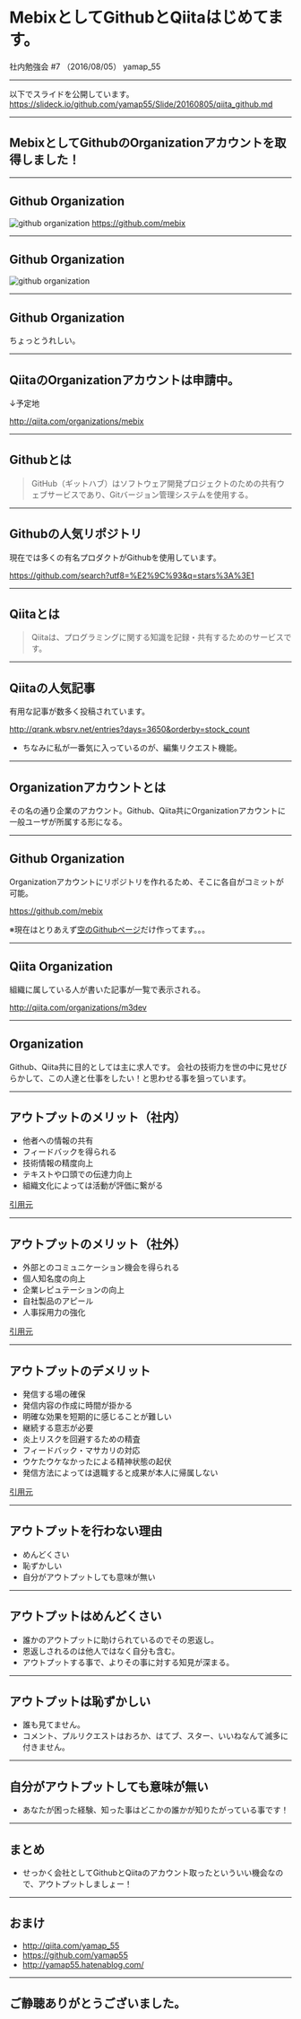 # MebixとしてGithubとQiitaはじめてます。
社内勉強会 #7 （2016/08/05）
yamap_55

---

以下でスライドを公開しています。
https://slideck.io/github.com/yamap55/Slide/20160805/qiita_github.md

---

## MebixとしてGithubのOrganizationアカウントを取得しました！

---

## Github Organization

![github organization](./pic3.jpeg)
https://github.com/mebix

---

## Github Organization

![github organization](./pic4.jpeg)

---

## Github Organization

ちょっとうれしい。

---

## QiitaのOrganizationアカウントは申請中。

↓予定地

http://qiita.com/organizations/mebix

---

## Githubとは

> GitHub（ギットハブ）はソフトウェア開発プロジェクトのための共有ウェブサービスであり、Gitバージョン管理システムを使用する。

---

## Githubの人気リポジトリ

現在では多くの有名プロダクトがGithubを使用しています。

https://github.com/search?utf8=%E2%9C%93&q=stars%3A%3E1

---

## Qiitaとは

> Qiitaは、プログラミングに関する知識を記録・共有するためのサービスです。

---

## Qiitaの人気記事

有用な記事が数多く投稿されています。

http://qrank.wbsrv.net/entries?days=3650&orderby=stock_count

- ちなみに私が一番気に入っているのが、編集リクエスト機能。

---

## Organizationアカウントとは
その名の通り企業のアカウント。Github、Qiita共にOrganizationアカウントに一般ユーザが所属する形になる。

---

## Github Organization
Organizationアカウントにリポジトリを作れるため、そこに各自がコミットが可能。

https://github.com/mebix

※現在はとりあえず[空のGithubページ](https://mebix.github.io/)だけ作ってます。。。

---

## Qiita Organization
組織に属している人が書いた記事が一覧で表示される。

http://qiita.com/organizations/m3dev

---

## Organization
Github、Qiita共に目的としては主に求人です。
会社の技術力を世の中に見せびらかして、この人達と仕事をしたい！と思わせる事を狙っています。

---

## アウトプットのメリット（社内）
- 他者への情報の共有
- フィードバックを得られる
- 技術情報の精度向上
- テキストや口頭での伝達力向上
- 組織文化によっては活動が評価に繋がる

[引用元](http://blog.father.gedow.net/2014/07/23/engineers-output/)

---

## アウトプットのメリット（社外）
- 外部とのコミュニケーション機会を得られる
- 個人知名度の向上
- 企業レピュテーションの向上
- 自社製品のアピール
- 人事採用力の強化

[引用元](http://blog.father.gedow.net/2014/07/23/engineers-output/)

---

## アウトプットのデメリット
- 発信する場の確保
- 発信内容の作成に時間が掛かる
- 明確な効果を短期的に感じることが難しい
- 継続する意志が必要
- 炎上リスクを回避するための精査
- フィードバック・マサカリの対応
- ウケたウケなかったによる精神状態の起伏
- 発信方法によっては退職すると成果が本人に帰属しない

[引用元](http://blog.father.gedow.net/2014/07/23/engineers-output/)

---

## アウトプットを行わない理由
- めんどくさい
- 恥ずかしい
- 自分がアウトプットしても意味が無い

---

## アウトプットはめんどくさい
- 誰かのアウトプットに助けられているのでその恩返し。
- 恩返しされるのは他人ではなく自分も含む。
- アウトプットする事で、よりその事に対する知見が深まる。

---

## アウトプットは恥ずかしい
- 誰も見てません。
- コメント、プルリクエストはおろか、はてブ、スター、いいねなんて滅多に付きません。

---

## 自分がアウトプットしても意味が無い
- あなたが困った経験、知った事はどこかの誰かが知りたがっている事です！

---

## まとめ
- せっかく会社としてGithubとQiitaのアカウント取ったといういい機会なので、アウトプットしましょー！

---

## おまけ

- http://qiita.com/yamap_55
- https://github.com/yamap55
- http://yamap55.hatenablog.com/

---

## ご静聴ありがとうございました。
